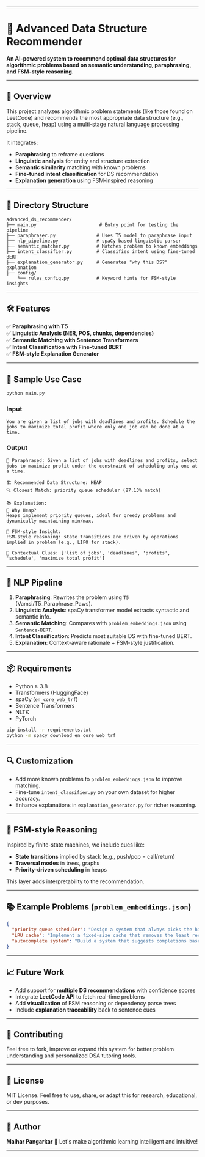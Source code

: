 
---

# 🧠 Advanced Data Structure Recommender

**An AI-powered system to recommend optimal data structures for algorithmic problems based on semantic understanding, paraphrasing, and FSM-style reasoning.**

---

## 🚀 Overview

This project analyzes algorithmic problem statements (like those found on LeetCode) and recommends the most appropriate data structure (e.g., stack, queue, heap) using a multi-stage natural language processing pipeline.

It integrates:

* **Paraphrasing** to reframe questions
* **Linguistic analysis** for entity and structure extraction
* **Semantic similarity** matching with known problems
* **Fine-tuned intent classification** for DS recommendation
* **Explanation generation** using FSM-inspired reasoning

---

## 📁 Directory Structure

```
advanced_ds_recommender/
├── main.py                       # Entry point for testing the pipeline
├── paraphraser.py               # Uses T5 model to paraphrase input
├── nlp_pipeline.py              # spaCy-based linguistic parser
├── semantic_matcher.py          # Matches problem to known embeddings
├── intent_classifier.py         # Classifies intent using fine-tuned BERT
├── explanation_generator.py     # Generates "why this DS?" explanation
├── config/
    └── rules_config.py          # Keyword hints for FSM-style insights
```

---

## 🛠️ Features

✅ **Paraphrasing with T5**  
✅ **Linguistic Analysis (NER, POS, chunks, dependencies)**  
✅ **Semantic Matching with Sentence Transformers**  
✅ **Intent Classification with Fine-tuned BERT**  
✅ **FSM-style Explanation Generator**  

---


## 🧪 Sample Use Case

```bash
python main.py
```

### Input

```
You are given a list of jobs with deadlines and profits. Schedule the jobs to maximize total profit where only one job can be done at a time.
```

### Output

```
🔁 Paraphrased: Given a list of jobs with deadlines and profits, select jobs to maximize profit under the constraint of scheduling only one at a time.

🏗️ Recommended Data Structure: HEAP  
🔍 Closest Match: priority queue scheduler (87.13% match)

📚 Explanation:
🔹 Why Heap?
Heaps implement priority queues, ideal for greedy problems and dynamically maintaining min/max.

🔸 FSM-style Insight:
FSM-style reasoning: state transitions are driven by operations implied in problem (e.g., LIFO for stack).

🧠 Contextual Clues: ['list of jobs', 'deadlines', 'profits', 'schedule', 'maximize total profit']
```

---

## 🧠 NLP Pipeline

1. **Paraphrasing**: Rewrites the problem using `T5` (Vamsi/T5\_Paraphrase\_Paws).
2. **Linguistic Analysis**: spaCy transformer model extracts syntactic and semantic info.
3. **Semantic Matching**: Compares with `problem_embeddings.json` using `Sentence-BERT`.
4. **Intent Classification**: Predicts most suitable DS with fine-tuned BERT.
5. **Explanation**: Context-aware rationale + FSM-style justification.

---

## 📦 Requirements

* Python ≥ 3.8
* Transformers (HuggingFace)
* spaCy (`en_core_web_trf`)
* Sentence Transformers
* NLTK
* PyTorch

```bash
pip install -r requirements.txt
python -m spacy download en_core_web_trf
```

---

## 🔍 Customization

* Add more known problems to `problem_embeddings.json` to improve matching.
* Fine-tune `intent_classifier.py` on your own dataset for higher accuracy.
* Enhance explanations in `explanation_generator.py` for richer reasoning.

---

## 🧩 FSM-style Reasoning

Inspired by finite-state machines, we include cues like:

* **State transitions** implied by stack (e.g., push/pop = call/return)
* **Traversal modes** in trees, graphs
* **Priority-driven scheduling** in heaps

This layer adds interpretability to the recommendation.

---

## 📚 Example Problems (`problem_embeddings.json`)

```json
{
  "priority queue scheduler": "Design a system that always picks the highest priority task first.",
  "LRU cache": "Implement a fixed-size cache that removes the least recently used item first.",
  "autocomplete system": "Build a system that suggests completions based on typed prefixes."
}
```

---

## 📈 Future Work

* Add support for **multiple DS recommendations** with confidence scores
* Integrate **LeetCode API** to fetch real-time problems
* Add **visualization** of FSM reasoning or dependency parse trees
* Include **explanation traceability** back to sentence cues

---

## 🤝 Contributing

Feel free to fork, improve or expand this system for better problem understanding and personalized DSA tutoring tools.

---

## 📜 License

MIT License. Feel free to use, share, or adapt this for research, educational, or dev purposes.

---

## 👤 Author

**Malhar Pangarkar**
🧠 Let's make algorithmic learning intelligent and intuitive!

---
